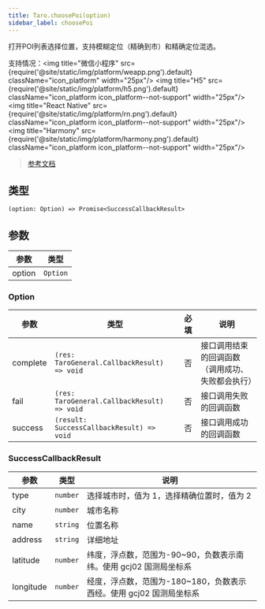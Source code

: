 ```yaml
---
title: Taro.choosePoi(option)
sidebar_label: choosePoi
---
```


打开POI列表选择位置，支持模糊定位（精确到市）和精确定位混选。

支持情况：<img title="微信小程序" src={require('@site/static/img/platform/weapp.png').default} className="icon_platform" width="25px"/> <img title="H5" src={require('@site/static/img/platform/h5.png').default} className="icon_platform icon_platform--not-support" width="25px"/> <img title="React Native" src={require('@site/static/img/platform/rn.png').default} className="icon_platform icon_platform--not-support" width="25px"/> <img title="Harmony" src={require('@site/static/img/platform/harmony.png').default} className="icon_platform icon_platform--not-support" width="25px"/>

> [参考文档](https://developers.weixin.qq.com/miniprogram/dev/api/location/wx.choosePoi.html)

## 类型

```tsx
(option: Option) => Promise<SuccessCallbackResult>
```

## 参数

| 参数 | 类型 |
| --- | --- |
| option | `Option` |

### Option

| 参数 | 类型 | 必填 | 说明 |
| --- | --- | :---: | --- |
| complete | `(res: TaroGeneral.CallbackResult) => void` | 否 | 接口调用结束的回调函数（调用成功、失败都会执行） |
| fail | `(res: TaroGeneral.CallbackResult) => void` | 否 | 接口调用失败的回调函数 |
| success | `(result: SuccessCallbackResult) => void` | 否 | 接口调用成功的回调函数 |

### SuccessCallbackResult

| 参数 | 类型 | 说明 |
| --- | --- | --- |
| type | `number` | 选择城市时，值为 1，选择精确位置时，值为 2 |
| city | `number` | 城市名称 |
| name | `string` | 位置名称 |
| address | `string` | 详细地址 |
| latitude | `number` | 纬度，浮点数，范围为-90~90，负数表示南纬。使用 gcj02 国测局坐标系 |
| longitude | `number` | 经度，浮点数，范围为-180~180，负数表示西经。使用 gcj02 国测局坐标系 |
